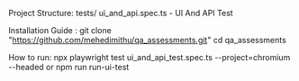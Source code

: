 
Project Structure:
tests/
      ui_and_api.spec.ts - UI And API Test



Installation Guide :
git clone "https://github.com/mehedimithu/qa_assessments.git"
cd qa_assessments


How to run:
npx playwright test ui_and_api_test.spec.ts --project=chromium --headed
or 
npm run run-ui-test 